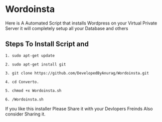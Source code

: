 # Wordoinsta

Here is A Automated Script that installs Wordpress on your Virtual Private Server it will completely setup all your Database and others

## Steps To Install Script and 

```
1. sudo apt-get update

2. sudo apt-get install git

3. git clone https://github.com/DevelopedByAnurag/Wordoinsta.git

4. cd Converto.

5. chmod +x Wordoinsta.sh

6. /Wordoinsta.sh

```

If you like this installer Please Share it with your Devlopers Freinds Also consider Sharing it.
